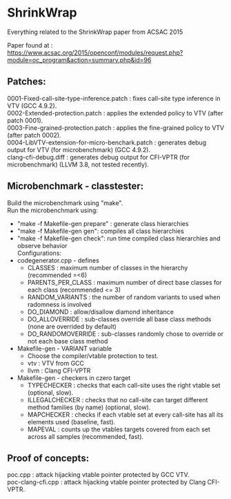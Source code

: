 # ShrinkWrap
Everything related to the ShrinkWrap paper from ACSAC 2015

Paper found at : https://www.acsac.org/2015/openconf/modules/request.php?module=oc_program&action=summary.php&id=96

## Patches:  
0001-Fixed-call-site-type-inference.patch : fixes call-site type inference in VTV (GCC 4.9.2).	
0002-Extended-protection.patch : applies the extended policy to VTV (after patch 0001).  
0003-Fine-grained-protection.patch : applies the fine-grained policy to VTV (after patch 0002).  
0004-LibVTV-extension-for-micro-benchark.patch : generates debug output for VTV (for microbenchmark) (GCC 4.9.2).  
clang-cfi-debug.diff : generates debug output for CFI-VPTR (for microbenchmark) (LLVM 3.8, not tested recently).  

## Microbenchmark - classtester:  
Build the microbenchmark using "make".  
Run the microbenchmark using:  
  * "make -f Makefile-gen prepare" : generate class hierarchies  
  * "make -f Makefile-gen gen": compiles all class hierarchies  
  * "make -f Makefile-gen check": run time compiled class hierarchies and observe behavior  
Configurations:  
  * codegenerator.cpp - defines  
    * CLASSES : maximum number of classes in the hierarchy (recommended =<6)  
    * PARENTS_PER_CLASS : maximum number of direct base classes for each class (recommended <= 3)  
    * RANDOM_VARIANTS : the number of random variants to used when radomness is involved  
    * DO_DIAMOND : allow/disallow diamond inheritance  
    * DO_ALLOVERRIDE : sub-classes override all base class methods (none are overrided by default)  
    * DO_RANDOMOVERRIDE : sub-classes randomly chose to override or not each base class method  
  * Makefile-gen - VARIANT variable  
    * Choose the compiler/vtable protection to test.  
    * vtv : VTV from GCC  
    * llvm : Clang CFI-VPTR  
  * Makefile-gen - checkers in czero target  
    * TYPECHECKER : checks that each call-site uses the right vtable set (optional, slow).  
    * ILLEGALCHECKER : checks that no call-site can target different method families (by name) (optional, slow).  
    * MAPCHECKER : checks if each vtable set at every call-site has all its elements used (baseline, fast).  
    * MAPEVAL : counts up the vtables targets covered from each set across all samples (recommended, fast).  

## Proof of concepts:  
poc.cpp : attack hijacking vtable pointer protected by GCC VTV.  
poc-clang-cfi.cpp : attack hijacking vtable pointer protected by Clang CFI-VPTR.  
